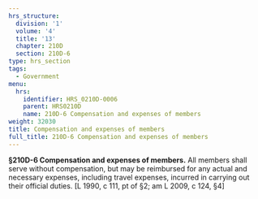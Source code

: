 ```yaml
---
hrs_structure:
  division: '1'
  volume: '4'
  title: '13'
  chapter: 210D
  section: 210D-6
type: hrs_section
tags:
  - Government
menu:
  hrs:
    identifier: HRS_0210D-0006
    parent: HRS0210D
    name: 210D-6 Compensation and expenses of members
weight: 32030
title: Compensation and expenses of members
full_title: 210D-6 Compensation and expenses of members
---
```

**§210D-6 Compensation and expenses of members.** All members shall serve without compensation, but may be reimbursed for any actual and necessary expenses, including travel expenses, incurred in carrying out their official duties. [L 1990, c 111, pt of §2; am L 2009, c 124, §4]
